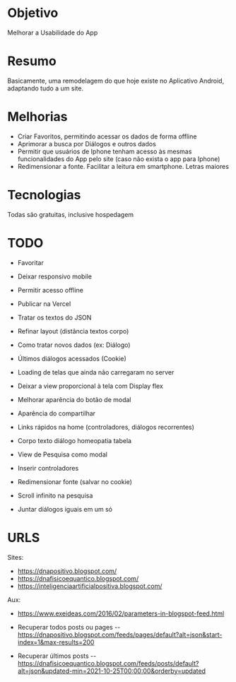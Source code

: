 # Objetivo

Melhorar a Usabilidade do App

# Resumo

Basicamente, uma remodelagem do que hoje existe no Aplicativo Android, adaptando tudo a um site.

# Melhorias

- Criar Favoritos, permitindo acessar os dados de forma offline
- Aprimorar a busca por Diálogos e outros dados
- Permitir que usuários de Iphone tenham acesso às mesmas funcionalidades do App pelo site (caso não exista o app para Iphone)
- Redimensionar a fonte. Facilitar a leitura em smartphone. Letras maiores

# Tecnologias

Todas são gratuitas, inclusive hospedagem

# TODO

- Favoritar
- Deixar responsivo mobile
- Permitir acesso offline
- Publicar na Vercel
- Tratar os textos do JSON
- Refinar layout (distância textos corpo)
- Como tratar novos dados (ex: Diálogo)
- Últimos diálogos acessados (Cookie)
- Loading de telas que ainda não carregaram no server
- Deixar a view proporcional à tela com Display flex
- Melhorar aparência do botão de modal
- Aparência do compartilhar

- Links rápidos na home (controladores, diálogos recorrentes)
- Corpo texto diálogo homeopatia tabela
- View de Pesquisa como modal

- Inserir controladores
- Redimensionar fonte (salvar no cookie)
- Scroll infinito na pesquisa
- Juntar diálogos iguais em um só

# URLS

Sites:

- https://dnapositivo.blogspot.com/
- https://dnafisicoequantico.blogspot.com/
- https://inteligenciaartificialpositiva.blogspot.com/

Aux:

- https://www.exeideas.com/2016/02/parameters-in-blogspot-feed.html

- Recuperar todos posts ou pages
  -- https://dnapositivo.blogspot.com/feeds/pages/default?alt=json&start-index=1&max-results=200

- Recuperar últimos posts
  -- https://dnafisicoequantico.blogspot.com/feeds/posts/default?alt=json&updated-min=2021-10-25T00:00:00&orderby=updated
